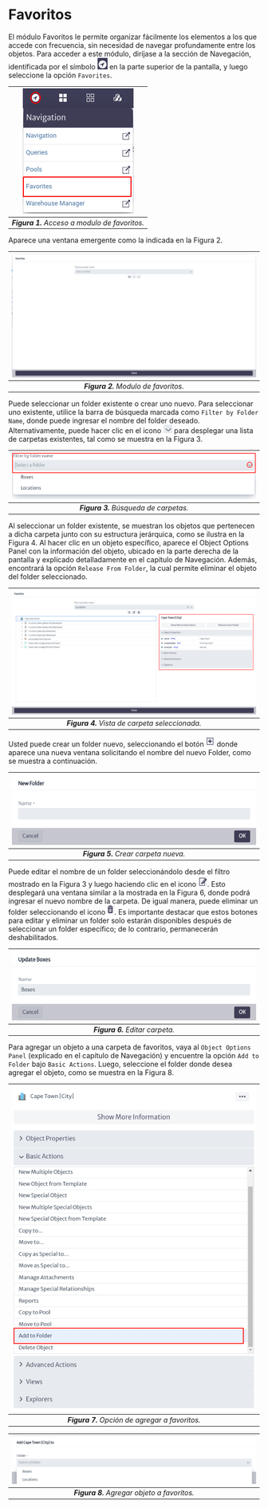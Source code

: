 # Favoritos

El módulo Favoritos le permite organizar fácilmente los elementos a los que accede con frecuencia, sin necesidad de navegar profundamente entre los objetos. Para acceder a este módulo, diríjase a la sección de Navegación, identificada por el símbolo ![navigation](images/icons/navigation_icon.png) en la parte superior de la pantalla, y luego seleccione la opción `Favorites`.

| ![access favorites module](images/access_favorites.png) |
| :--: |
| ***Figura 1.** Acceso a modulo de favoritos.* |

Aparece una ventana emergente como la indicada en la Figura 2.

| ![favorites module](images/favorites_module.png) |
| :--: |
| ***Figura 2.** Modulo de favoritos.* |

Puede seleccionar un folder existente o crear uno nuevo. Para seleccionar uno existente, utilice la barra de búsqueda marcada como `Filter by Folder Name`, donde puede ingresar el nombre del folder deseado. Alternativamente, puede hacer clic en el icono ![folder list](images/icons/folder_list_icon.png) para desplegar una lista de carpetas existentes, tal como se muestra en la Figura 3.

| ![folders list](images/filter_by_folder_name.png) |
| :--: |
| ***Figura 3.** Búsqueda de carpetas.* |

Al seleccionar un folder existente, se muestran los objetos que pertenecen a dicha carpeta junto con su estructura jerárquica, como se ilustra en la Figura 4. Al hacer clic en un objeto específico, aparece el Object Options Panel con la información del objeto, ubicado en la parte derecha de la pantalla y explicado detalladamente en el capítulo de Navegación. Además, encontrará la opción `Release From Folder`, la cual permite eliminar el objeto del folder seleccionado.

| ![folder](images/select_folder.png) |
| :--: |
| ***Figura 4.** Vista de carpeta seleccionada.* |

Usted puede crear un folder nuevo, seleccionando el botón ![create folder icon](images/icons/create_folder_icon.png) donde aparece una nueva ventana solicitando el nombre del nuevo Folder, como se muestra a continuación.

| ![folder](images/create_folder.png) |
| :--: |
| ***Figura 5.** Crear carpeta nueva.* |

Puede editar el nombre de un folder seleccionándolo desde el filtro mostrado en la Figura 3 y luego haciendo clic en el icono ![edit folder](images/icons/edit_folder_icon.png). Esto desplegará una ventana similar a la mostrada en la Figura 6, donde podrá ingresar el nuevo nombre de la carpeta. De igual manera, puede eliminar un folder seleccionando el icono ![delete folder](images/icons/delete_folder_icon.png). Es importante destacar que estos botones para editar y eliminar un folder solo estarán disponibles después de seleccionar un folder específico; de lo contrario, permanecerán deshabilitados.

| ![folder](images/edit_folder.png) |
| :--: |
| ***Figura 6.** Editar carpeta.* |

Para agregar un objeto a una carpeta de favoritos, vaya al `Object Options Panel` (explicado en el capítulo de Navegación) y encuentre la opción `Add to Folder` bajo `Basic Actions`. Luego, seleccione el folder donde desea agregar el objeto, como se muestra en la Figura 8.

| ![folder](images/add_to_folder_option.png) |
| :--: |
| ***Figura 7.** Opción de agregar a favoritos.* |

| ![folder](images/select_folder_object.png) |
| :--: |
| ***Figura 8.** Agregar objeto a favoritos.* |
